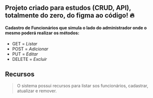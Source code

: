 ## Projeto criado para estudos (CRUD, API), totalmente do zero, do figma ao código! 🔥


#### Cadastro de Funcionários que simula o lado do administrador onde o mesmo poderá realizar os métodos:

-   GET = <i>Listar</i>
-   POST = <i>Adicionar</i>
-   PUT = <i>Editar</i>
-   DELETE = <i>Excluir</i>

## Recursos

> O sistema possui recursos para listar sos funcionários, cadastrar, atualizar e remover.
